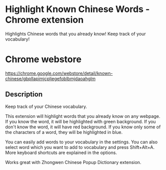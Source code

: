# Highlight Known Chinese Words - Chrome extension
Highlights Chinese words that you already know! Keep track of your vocabulary!

# Chrome webstore
https://chrome.google.com/webstore/detail/known-chinese/gbpllapimjcpljegefoblbmjdaoahglm

## Description 
Keep track of your Chinese vocabulary.

This extension will highlight words that you already know on any webpage. If you know the word, it will be highlighted with green background. If you don't know the word, it will have red background. If you know only some of the characters of a word, they will be highlighted in blue.

You can easily add words to your vocabulary in the settings.
You can also select word which you want to add to vocabulary and press Shift+Alt+A.
More keyboard shortcuts are explained in the options.

Works great with Zhongwen Chinese Popup Dictionary extension.
